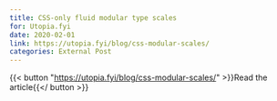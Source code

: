 ```yaml
---
title: CSS-only fluid modular type scales
for: Utopia.fyi
date: 2020-02-01
link: https://utopia.fyi/blog/css-modular-scales/
categories: External Post
---
```


{{< button "https://utopia.fyi/blog/css-modular-scales/" >}}Read the article{{</ button >}}
